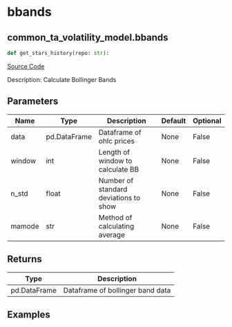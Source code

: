 # bbands

## common_ta_volatility_model.bbands

```python
def get_stars_history(repo: str):
```
[Source Code](https://github.com/OpenBB-finance/OpenBBTerminal/tree/main/openbb_terminal/common/technical_analysis/volatility_model.py#L17)

Description: Calculate Bollinger Bands

## Parameters

| Name | Type | Description | Default | Optional |
| ---- | ---- | ----------- | ------- | -------- |
| data | pd.DataFrame | Dataframe of ohlc prices | None | False |
| window | int | Length of window to calculate BB | None | False |
| n_std | float | Number of standard deviations to show | None | False |
| mamode | str | Method of calculating average | None | False |

## Returns

| Type | Description |
| ---- | ----------- |
| pd.DataFrame | Dataframe of bollinger band data |

## Examples

